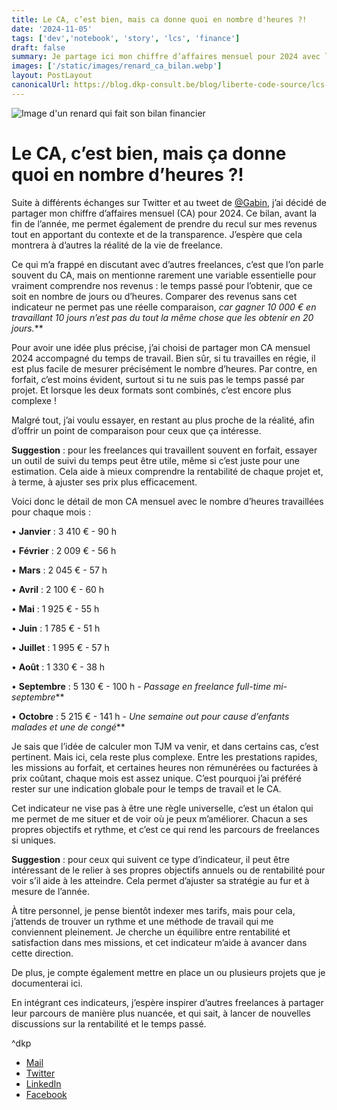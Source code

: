 ```yaml
---
title: Le CA, c’est bien, mais ca donne quoi en nombre d'heures ?!
date: '2024-11-05'
tags: ['dev','notebook', 'story', 'lcs', 'finance']
draft: false
summary: Je partage ici mon chiffre d’affaires mensuel pour 2024 avec le temps de travail associé, pour montrer la réalité de la vie de freelance au-delà des seuls revenus. Comparer les gains sans inclure le temps passé empêche une vue d’ensemble, d’où l’importance de cet indicateur. Ce suivi me permet d’évaluer ma rentabilité et d’ajuster mes tarifs tout en recherchant un équilibre entre satisfaction et revenus. J’espère inspirer d’autres freelances à considérer le temps comme un facteur essentiel de leur stratégie et à nourrir les discussions sur la rentabilité et le temps passé.
images: ['/static/images/renard_ca_bilan.webp']
layout: PostLayout
canonicalUrl: https://blog.dkp-consult.be/blog/liberte-code-source/lcs-ca-temps
---
```


![Image d'un renard qui fait son bilan financier](/static/images/renard_ca_bilan.webp "Fox Finace")


# **Le CA, c’est bien, mais ça donne quoi en nombre d’heures ?!**

Suite à différents échanges sur Twitter et au tweet de [@Gabin](https://x.com/gabinaureche), j’ai décidé de partager mon chiffre d’affaires mensuel (CA) pour 2024. Ce bilan, avant la fin de l’année, me permet également de prendre du recul sur mes revenus tout en apportant du contexte et de la transparence. J’espère que cela montrera à d’autres la réalité de la vie de freelance.

Ce qui m’a frappé en discutant avec d’autres freelances, c’est que l’on parle souvent du CA, mais on mentionne rarement une variable essentielle pour vraiment comprendre nos revenus : le temps passé pour l’obtenir, que ce soit en nombre de jours ou d’heures. Comparer des revenus sans cet indicateur ne permet pas une réelle comparaison, *car gagner 10 000 € en travaillant 10 jours n’est pas du tout la même chose que les obtenir en 20 jours.***

Pour avoir une idée plus précise, j’ai choisi de partager mon CA mensuel 2024 accompagné du temps de travail. Bien sûr, si tu travailles en régie, il est plus facile de mesurer précisément le nombre d’heures. Par contre, en forfait, c’est moins évident, surtout si tu ne suis pas le temps passé par projet. Et lorsque les deux formats sont combinés, c’est encore plus complexe !

Malgré tout, j’ai voulu essayer, en restant au plus proche de la réalité, afin d’offrir un point de comparaison pour ceux que ça intéresse.

**Suggestion** : pour les freelances qui travaillent souvent en forfait, essayer un outil de suivi du temps peut être utile, même si c’est juste pour une estimation. Cela aide à mieux comprendre la rentabilité de chaque projet et, à terme, à ajuster ses prix plus efficacement.

Voici donc le détail de mon CA mensuel avec le nombre d’heures travaillées pour chaque mois :

• **Janvier** : 3 410 € - 90 h

• **Février** : 2 009 € - 56 h

• **Mars** : 2 045 € - 57 h

• **Avril** : 2 100 € - 60 h

• **Mai** : 1 925 € - 55 h

• **Juin** : 1 785 € - 51 h

• **Juillet** : 1 995 € - 57 h

• **Août** : 1 330 € - 38 h

• **Septembre** : 5 130 € - 100 h - *Passage en freelance full-time mi-septembre***

• **Octobre** : 5 215 € - 141 h - *Une semaine out pour cause d’enfants malades et une de congé***

Je sais que l’idée de calculer mon TJM va venir, et dans certains cas, c’est pertinent. Mais ici, cela reste plus complexe. Entre les prestations rapides, les missions au forfait, et certaines heures non rémunérées ou facturées à prix coûtant, chaque mois est assez unique. C’est pourquoi j’ai préféré rester sur une indication globale pour le temps de travail et le CA.

Cet indicateur ne vise pas à être une règle universelle, c’est un étalon qui me permet de me situer et de voir où je peux m’améliorer. Chacun a ses propres objectifs et rythme, et c’est ce qui rend les parcours de freelances si uniques.

**Suggestion** : pour ceux qui suivent ce type d’indicateur, il peut être intéressant de le relier à ses propres objectifs annuels ou de rentabilité pour voir s’il aide à les atteindre. Cela permet d’ajuster sa stratégie au fur et à mesure de l’année.

À titre personnel, je pense bientôt indexer mes tarifs, mais pour cela, j’attends de trouver un rythme et une méthode de travail qui me conviennent pleinement. Je cherche un équilibre entre rentabilité et satisfaction dans mes missions, et cet indicateur m’aide à avancer dans cette direction.

De plus, je compte également mettre en place un ou plusieurs projets que je documenterai ici.

En intégrant ces indicateurs, j’espère inspirer d’autres freelances à partager leur parcours de manière plus nuancée, et qui sait, à lancer de nouvelles discussions sur la rentabilité et le temps passé.


^dkp

- [Mail](mailto:contact@dkp-consult.be)
- [Twitter](https://twitter.com/dkp_consult)
- [LinkedIn](https://www.linkedin.com/in/pierre-debski/)
- [Facebook](https://www.facebook.com/dkpconsult)